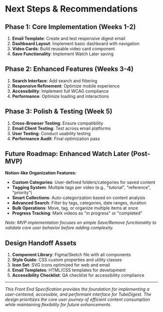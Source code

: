 # Next Steps & Recommendations

## Phase 1: Core Implementation (Weeks 1-2)
1. **Email Template**: Create and test responsive digest email
2. **Dashboard Layout**: Implement basic dashboard with navigation
3. **Video Cards**: Build reusable video card component
4. **Save Functionality**: Implement Watch Later saving

## Phase 2: Enhanced Features (Weeks 3-4)
1. **Search Interface**: Add search and filtering
2. **Responsive Refinement**: Optimize mobile experience
3. **Accessibility**: Implement full WCAG compliance
4. **Performance**: Optimize loading and interactions

## Phase 3: Polish & Testing (Week 5)
1. **Cross-Browser Testing**: Ensure compatibility
2. **Email Client Testing**: Test across email platforms
3. **User Testing**: Conduct usability testing
4. **Performance Audit**: Final optimization pass

## Future Roadmap: Enhanced Watch Later (Post-MVP)
**Notion-like Organization Features:**
- **Custom Categories**: User-defined folders/categories for saved content
- **Tagging System**: Multiple tags per video (e.g., "tutorial", "reference", "priority")
- **Smart Collections**: Auto-categorization based on content analysis
- **Advanced Search**: Filter by tags, categories, date ranges, duration
- **Bulk Operations**: Move, tag, or organize multiple items at once
- **Progress Tracking**: Mark videos as "in progress" or "completed"

*Note: MVP implementation focuses on simple Save/Remove functionality to validate core user behavior before adding complexity.*

## Design Handoff Assets
1. **Component Library**: Figma/Sketch file with all components
2. **Style Guide**: CSS custom properties and utility classes
3. **Icon Set**: SVG icons optimized for web and email
4. **Email Templates**: HTML/CSS templates for development
5. **Accessibility Checklist**: QA checklist for accessibility compliance

---

*This Front End Specification provides the foundation for implementing a user-centered, accessible, and performant interface for TubeDigest. The design prioritizes the core user journey of efficient content consumption while maintaining flexibility for future enhancements.*
